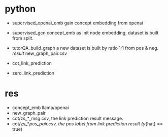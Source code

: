 # python

- supervised_openai_emb
    gain concept embedding from openai

- supervised_gcn
    concept_emb as init node embedding, dataset is built from split.

- tutorQA_build_graph
    a new dataset is built by ratio 1:1 from pos & neg.
    *result* new_graph_pair.csv

- cot_link_prediction
- zero_link_prediction

# res
- concept_emb llama/openai
- new_graph_pair
- cot/zs_*_msg.csv, the link prediction result message.
- cot/zs_*_pos_pair.csv, the pos label from link prediction result (y_{hat} == true)
